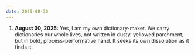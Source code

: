 ```yaml
---
date: 2025-08-30
---
```

1. **August 30, 2025:** Yes, I am my own dictionary-maker. We carry dictionaries our whole lives, not written in dusty, yellowed parchment, but in bold, process-performative hand. It seeks its own dissolution as it finds it.

